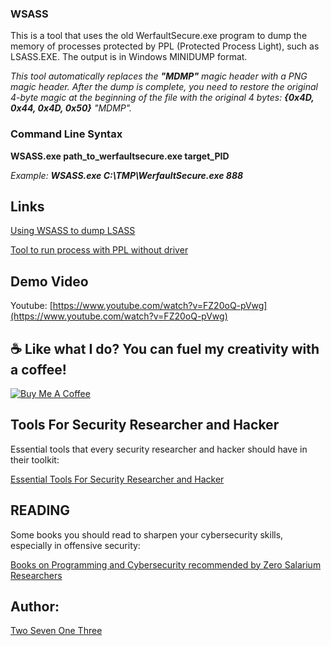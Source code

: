 ### WSASS

This is a tool that uses the old WerfaultSecure.exe program to dump the memory of processes protected by PPL (Protected Process Light), such as LSASS.EXE.
The output is in Windows MINIDUMP format.

*This tool automatically replaces the __"MDMP"__ magic header with a PNG magic header.
After the dump is complete, you need to restore the original 4-byte magic at the beginning of the file with the original 4 bytes: __{0x4D, 0x44, 0x4D, 0x50}__ "MDMP".*

### Command Line Syntax

**WSASS.exe path_to_werfaultsecure.exe target_PID**

*Example: __WSASS.exe C:\TMP\WerfaultSecure.exe 888__*

## Links

[Using WSASS to dump LSASS](https://www.zerosalarium.com/2025/09/Dumping-LSASS-With-WER-On-Modern-Windows-11.html)

[Tool to run process with PPL without driver](https://github.com/TwoSevenOneT/CreateProcessAsPPL)

## Demo Video

Youtube: [https://www.youtube.com/watch?v=FZ20oQ-pVwg](https://www.youtube.com/watch?v=FZ20oQ-pVwg)

## ☕ Like what I do? You can fuel my creativity with a coffee!

[![Buy Me A Coffee](https://www.buymeacoffee.com/assets/img/custom_images/orange_img.png)](https://buymeacoffee.com/twosevenonethree)

## Tools For Security Researcher and Hacker

Essential tools that every security researcher and hacker should have in their toolkit:

[Essential Tools For Security Researcher and Hacker](https://www.zerosalarium.com/p/essential-tools-for-security-researcher.html)

## READING

Some books you should read to sharpen your cybersecurity skills, especially in offensive security:

[Books on Programming and Cybersecurity recommended by Zero Salarium Researchers](https://www.zerosalarium.com/2025/10/books-on-programming-and-cybersecurity-recommended.html)


## Author:

[Two Seven One Three](https://x.com/TwoSevenOneT)
